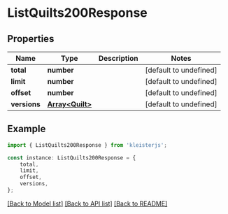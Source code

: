 # ListQuilts200Response


## Properties

Name | Type | Description | Notes
------------ | ------------- | ------------- | -------------
**total** | **number** |  | [default to undefined]
**limit** | **number** |  | [default to undefined]
**offset** | **number** |  | [default to undefined]
**versions** | [**Array&lt;Quilt&gt;**](Quilt.md) |  | [default to undefined]

## Example

```typescript
import { ListQuilts200Response } from 'kleisterjs';

const instance: ListQuilts200Response = {
    total,
    limit,
    offset,
    versions,
};
```

[[Back to Model list]](../README.md#documentation-for-models) [[Back to API list]](../README.md#documentation-for-api-endpoints) [[Back to README]](../README.md)

